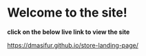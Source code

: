 # Welcome to the site!

**click on the below live link to view the site**

<https://dmasifur.github.io/store-landing-page/>
